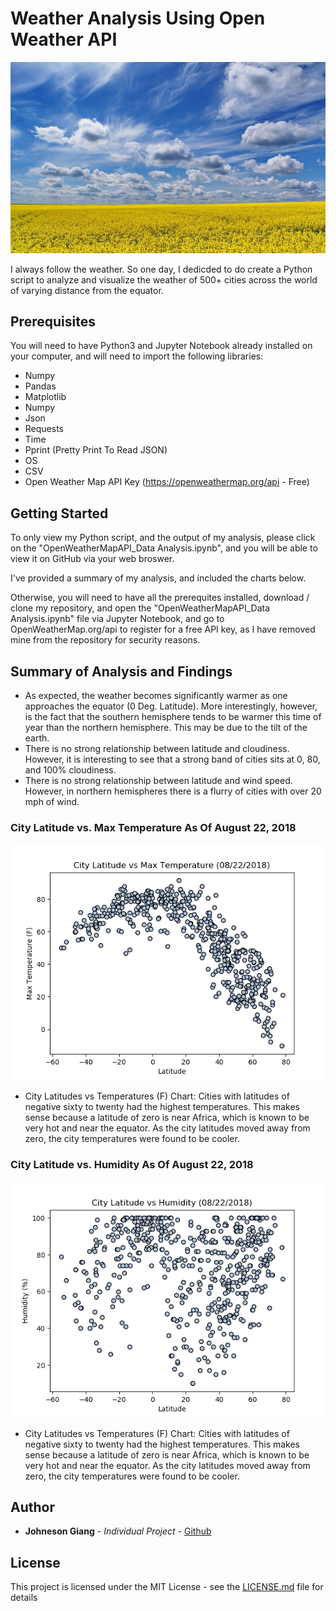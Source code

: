 # Weather Analysis Using Open Weather API

![intro_pic](images/intro_pic.jpg)


I always follow the weather. So one day, I dedicded to do create a Python script to analyze and visualize the weather of 500+ cities across the world of varying distance from the equator.

## Prerequisites

You will need to have Python3 and Jupyter Notebook already installed on your computer, and will need to import the following libraries:
* Numpy
* Pandas
* Matplotlib
* Numpy
* Json
* Requests
* Time
* Pprint (Pretty Print To Read JSON)
* OS
* CSV
* Open Weather Map API Key (https://openweathermap.org/api - Free)
  
## Getting Started

To only view my Python script, and the output of my analysis, please click on the "OpenWeatherMapAPI_Data Analysis.ipynb", and you will be able to view it on GitHub via your web broswer.

I've provided a summary of my analysis, and included the charts below.

Otherwise, you will need to have all the prerequites installed, download / clone my repository, and open the "OpenWeatherMapAPI_Data Analysis.ipynb" file via Jupyter Notebook, and go to OpenWeatherMap.org/api to register for a free API key, as I have removed mine from the repository for security reasons.

## Summary of Analysis and Findings
* As expected, the weather becomes significantly warmer as one approaches the equator (0 Deg. Latitude). More interestingly, however, is the fact that the southern hemisphere tends to be warmer this time of year than the northern hemisphere. This may be due to the tilt of the earth.
* There is no strong relationship between latitude and cloudiness. However, it is interesting to see that a strong band of cities sits at 0, 80, and 100% cloudiness.
* There is no strong relationship between latitude and wind speed. However, in northern hemispheres there is a flurry of cities with over 20 mph of wind.

### City Latitude vs. Max Temperature As Of August 22, 2018
![max_temp_chart](citylatitude_vs_maxtemp.png)

*	City Latitudes vs Temperatures (F) Chart:  Cities with latitudes of negative sixty to twenty had the highest temperatures. This makes sense because a latitude of zero is near Africa, which is known to be very hot and near the equator. As the city latitudes moved away from zero, the city temperatures were found to be cooler.

### City Latitude vs. Humidity As Of August 22, 2018
![humidity_chart](images/citylatitude_vs_humidity.png)

*	City Latitudes vs Temperatures (F) Chart:  Cities with latitudes of negative sixty to twenty had the highest temperatures. This makes sense because a latitude of zero is near Africa, which is known to be very hot and near the equator. As the city latitudes moved away from zero, the city temperatures were found to be cooler.



## Author

* **Johneson Giang** - *Individual Project* - [Github](https://github.com/jhustles)

## License

This project is licensed under the MIT License - see the [LICENSE.md](LICENSE.md) file for details
